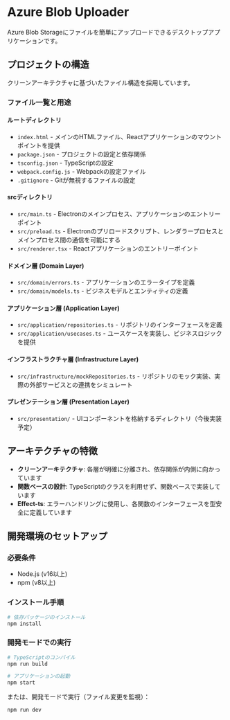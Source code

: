 # Azure Blob Uploader

Azure Blob Storageにファイルを簡単にアップロードできるデスクトップアプリケーションです。

## プロジェクトの構造

クリーンアーキテクチャに基づいたファイル構造を採用しています。

### ファイル一覧と用途

#### ルートディレクトリ

- `index.html` - メインのHTMLファイル、Reactアプリケーションのマウントポイントを提供
- `package.json` - プロジェクトの設定と依存関係
- `tsconfig.json` - TypeScriptの設定
- `webpack.config.js` - Webpackの設定ファイル
- `.gitignore` - Gitが無視するファイルの設定

#### srcディレクトリ

- `src/main.ts` - Electronのメインプロセス、アプリケーションのエントリーポイント
- `src/preload.ts` - Electronのプリロードスクリプト、レンダラープロセスとメインプロセス間の通信を可能にする
- `src/renderer.tsx` - Reactアプリケーションのエントリーポイント

#### ドメイン層 (Domain Layer)

- `src/domain/errors.ts` - アプリケーションのエラータイプを定義
- `src/domain/models.ts` - ビジネスモデルとエンティティの定義

#### アプリケーション層 (Application Layer)

- `src/application/repositories.ts` - リポジトリのインターフェースを定義
- `src/application/usecases.ts` - ユースケースを実装し、ビジネスロジックを提供

#### インフラストラクチャ層 (Infrastructure Layer)

- `src/infrastructure/mockRepositories.ts` - リポジトリのモック実装、実際の外部サービスとの連携をシミュレート

#### プレゼンテーション層 (Presentation Layer)

- `src/presentation/` - UIコンポーネントを格納するディレクトリ（今後実装予定）

## アーキテクチャの特徴

- **クリーンアーキテクチャ**: 各層が明確に分離され、依存関係が内側に向かっています
- **関数ベースの設計**: TypeScriptのクラスを利用せず、関数ベースで実装しています
- **Effect-ts**: エラーハンドリングに使用し、各関数のインターフェースを型安全に定義しています

## 開発環境のセットアップ

### 必要条件
- Node.js (v16以上)
- npm (v8以上)

### インストール手順

```bash
# 依存パッケージのインストール
npm install
```

### 開発モードでの実行

```bash
# TypeScriptのコンパイル
npm run build

# アプリケーションの起動
npm start
```

または、開発モードで実行（ファイル変更を監視）：

```bash
npm run dev
```
